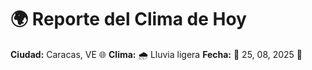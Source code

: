 # 🌍 Reporte del Clima de Hoy

**Ciudad:** Caracas, VE 🌐
**Clima:** 🌧️ Lluvia ligera
**Fecha:** 📅 25, 08, 2025 🚀
